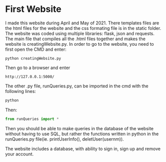 # First Website

I made this website during April and May of 2021. There templates files are the html files for the website and the css formating file is in the static folder. The website was coded using multiple libraries: flask, json and requests. The main file that compiles all the .html files together and makes the website is creatingWebsite.py. In order to go to the website, you need to first open the CMD and enter:
```
python creatingWebsite.py
```
Then go to a browser and enter 
```
http://127.0.0.1:5000/
```
The other .py file, runQueries.py, can be imported in the cmd with the following lines:

```python
python
```

Then:

```python
from runQueries import *
```
Then you should be able to make queries in the database of the website without having to use SQL, but rather the functions written in python in the runQueries.py file(ie. printUserInfo(), deletUser(usernm)).

The website includes a database, with ability to sign in, sign up and remove your account. 
